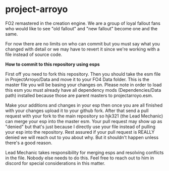 # project-arroyo
FO2 remastered in the creation engine. We are a group of loyal fallout fans who would like to see "old fallout" and "new fallout" become one and the same.

For now there are no limits on who can commit but you must say what you changed with detail or we may have to revert it since we're working with a file instead of source code.

**How to commit to this repository using esps**

First off you need to fork this repository. Then you should take the esm file in ProjectArroyo/Data and move it to your FO4 Data folder. This is the master file you will be basing your changes on. Please note in order to load this esm you must already have all dependency mods (Dependencies/Data path) installed because those are parent masters to projectarroyo.esm. 

Make your additions and changes in your esp then once you are all finished with your changes upload it to your github fork. After that send a pull request with your fork to the main repository so hjk321 (the Lead Mechanic) can merge your esp into the master esm. Your pull request may show up as "denied" but that's just because I directly use your file instead of pulling your esp into the repository. Rest assured if your pull request is REALLY denied we will reach out to you about why. But it shouldn't happen unless there's a good reason.

Lead Mechanic takes responsibility for merging esps and resolving conflicts in the file. Nobody else needs to do this. Feel free to reach out to him in discord for special considerations in this matter.



